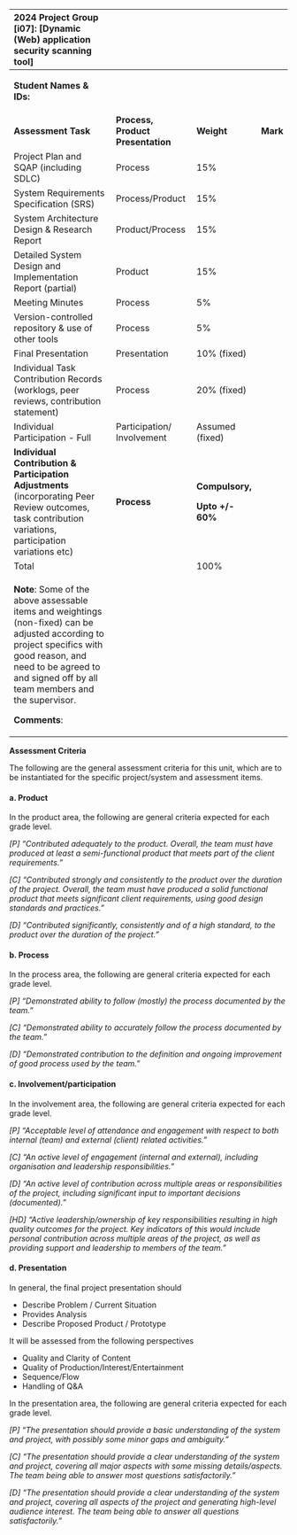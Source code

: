 |**2024 Project Group [i07]: [Dynamic (Web) application security scanning tool]** ||||
| :- | :- | :- | :- |
|<p>**Student Names & IDs:** </p><p></p>||||
|**Assessment Task**|**Process, Product Presentation**|**Weight**|**Mark**|
|Project Plan and SQAP (including SDLC)|Process|15%||
|System Requirements Specification (SRS)|Process/Product|15%||
|System Architecture Design & Research Report |Product/Process|15%||
|Detailed System Design and Implementation Report (partial)|Product|15% ||
|Meeting Minutes|Process|5%| |
|Version-controlled repository & use of other tools|Process|5%||
|Final Presentation|Presentation|10% (fixed)||
|Individual Task Contribution Records (worklogs, peer reviews, contribution statement)|Process|20% (fixed)| |
|Individual Participation - Full|Participation/ Involvement|Assumed (fixed)||
|**Individual Contribution & Participation Adjustments** (incorporating Peer Review outcomes, task contribution variations, participation variations etc)|**Process**|<p>**Compulsory,**</p><p>**Upto +/- 60%**</p>||
|Total| |100%||
|<p>**Note**: Some of the above assessable items and weightings (non-fixed) can be adjusted according to project specifics with good reason, and need to be agreed to and signed off by all team members and the supervisor.</p><p></p><p>**Comments**:</p><p></p><p></p>||||




**Assessment Criteria**

The following are the general assessment criteria for this unit, which are to be instantiated for the specific project/system and assessment items.

#### a. **Product**

In the product area, the following are general criteria expected for each grade level.

_\[P\] “Contributed adequately to the product. Overall, the team must have produced at least a semi-functional product that meets part of the client requirements.”_

_\[C\] “Contributed strongly and consistently to the product over the duration of the project. Overall, the team must have produced a solid functional product that meets significant client requirements, using good design standards and practices.”_

_\[D\] “Contributed significantly, consistently and of a high standard, to the product over the duration of the project.”_

#### b. **Process**

In the process area, the following are general criteria expected for each grade level.

_\[P\] “Demonstrated ability to follow (mostly) the process documented by the team.”_

_\[C\] “Demonstrated ability to accurately follow the process documented by the team.”_

_\[D\] “Demonstrated contribution to the definition and ongoing improvement of good process used by the team.”_

#### c. **Involvement/participation**

In the involvement area, the following are general criteria expected for each grade level.

_\[P\] “Acceptable level of attendance and engagement with respect to both internal (team) and external (client) related activities.”_

_\[C\] “An active level of engagement (internal and external), including organisation and leadership responsibilities.”_

_\[D\] “An active level of contribution across multiple areas or responsibilities of the project, including significant input to important decisions (documented).”_

_\[HD\] “Active leadership/ownership of key responsibilities resulting in high quality outcomes for the project. Key indicators of this would include personal contribution across multiple areas of the project, as well as providing support and leadership to members of the team.”_

#### d. **Presentation**

In general, the final project presentation should

- Describe Problem / Current Situation
- Provides Analysis
- Describe Proposed Product / Prototype

It will be assessed from the following perspectives

- Quality and Clarity of Content
- Quality of Production/Interest/Entertainment
- Sequence/Flow
- Handling of Q&A

In the presentation area, the following are general criteria expected for each grade level.

_\[P\] “The presentation should provide a basic understanding of the system and project, with possibly some minor gaps and ambiguity.”_

_\[C\] “The presentation should provide a clear understanding of the system and project, covering all major aspects with some missing details/aspects. The team being able to answer most questions satisfactorily.”_

_\[D\] “The presentation should provide a clear understanding of the system and project, covering all aspects of the project and generating high-level audience interest. The team being able to answer all questions satisfactorily.”_
